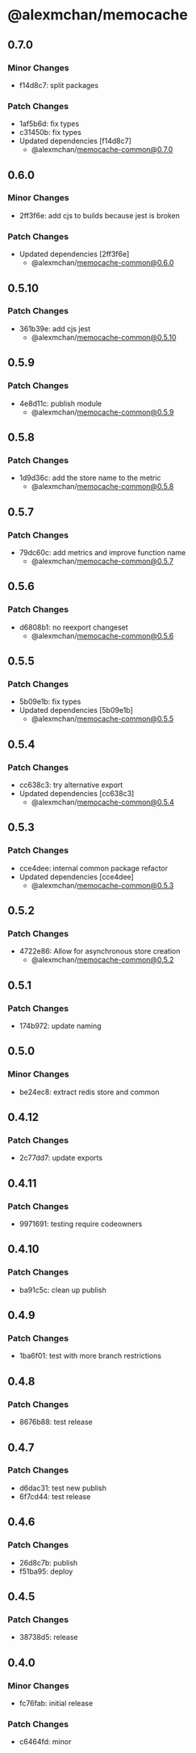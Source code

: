 # @alexmchan/memocache

## 0.7.0

### Minor Changes

- f14d8c7: split packages

### Patch Changes

- 1af5b6d: fix types
- c31450b: fix types
- Updated dependencies [f14d8c7]
  - @alexmchan/memocache-common@0.7.0

## 0.6.0

### Minor Changes

- 2ff3f6e: add cjs to builds because jest is broken

### Patch Changes

- Updated dependencies [2ff3f6e]
  - @alexmchan/memocache-common@0.6.0

## 0.5.10

### Patch Changes

- 361b39e: add cjs jest
  - @alexmchan/memocache-common@0.5.10

## 0.5.9

### Patch Changes

- 4e8d11c: publish module
  - @alexmchan/memocache-common@0.5.9

## 0.5.8

### Patch Changes

- 1d9d36c: add the store name to the metric
  - @alexmchan/memocache-common@0.5.8

## 0.5.7

### Patch Changes

- 79dc60c: add metrics and improve function name
  - @alexmchan/memocache-common@0.5.7

## 0.5.6

### Patch Changes

- d6808b1: no reexport changeset
  - @alexmchan/memocache-common@0.5.6

## 0.5.5

### Patch Changes

- 5b09e1b: fix types
- Updated dependencies [5b09e1b]
  - @alexmchan/memocache-common@0.5.5

## 0.5.4

### Patch Changes

- cc638c3: try alternative export
- Updated dependencies [cc638c3]
  - @alexmchan/memocache-common@0.5.4

## 0.5.3

### Patch Changes

- cce4dee: internal common package refactor
- Updated dependencies [cce4dee]
  - @alexmchan/memocache-common@0.5.3

## 0.5.2

### Patch Changes

- 4722e86: Allow for asynchronous store creation
  - @alexmchan/memocache-common@0.5.2

## 0.5.1

### Patch Changes

- 174b972: update naming

## 0.5.0

### Minor Changes

- be24ec8: extract redis store and common

## 0.4.12

### Patch Changes

- 2c77dd7: update exports

## 0.4.11

### Patch Changes

- 9971691: testing require codeowners

## 0.4.10

### Patch Changes

- ba91c5c: clean up publish

## 0.4.9

### Patch Changes

- 1ba6f01: test with more branch restrictions

## 0.4.8

### Patch Changes

- 8676b88: test release

## 0.4.7

### Patch Changes

- d6dac31: test new publish
- 6f7cd44: test release

## 0.4.6

### Patch Changes

- 26d8c7b: publish
- f51ba95: deploy

## 0.4.5

### Patch Changes

- 38738d5: release

## 0.4.0

### Minor Changes

- fc76fab: initial release

### Patch Changes

- c6464fd: minor
